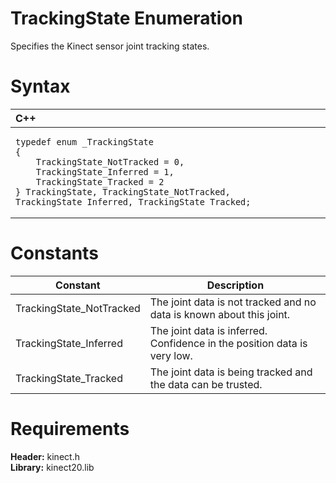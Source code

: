 TrackingState Enumeration  
=========================  

Specifies the Kinect sensor joint tracking states. <span id="syntaxSection"></span>

Syntax  
======  

<table>
<colgroup>
<col width="100%" />
</colgroup>
<thead>
<tr class="header">
<th align="left">C++</th>
</tr>
</thead>
<tbody>
<tr class="odd">
<td align="left"><pre><code>typedef enum _TrackingState  
{  
    TrackingState_NotTracked = 0,  
    TrackingState_Inferred = 1,  
    TrackingState_Tracked = 2  
} TrackingState, TrackingState_NotTracked, TrackingState_Inferred, TrackingState_Tracked;</code></pre></td>
</tr>
</tbody>
</table>

<span id="ID4E6"></span>

Constants  
=========  

| Constant                  | Description                                                              |
|---------------------------|--------------------------------------------------------------------------|
| TrackingState\_NotTracked | The joint data is not tracked and no data is known about this joint.     |
| TrackingState\_Inferred   | The joint data is inferred. Confidence in the position data is very low. |
| TrackingState\_Tracked    | The joint data is being tracked and the data can be trusted.             |

<span id="requirements"></span>

Requirements  
============  

**Header:** kinect.h  
**Library:** kinect20.lib  



<!--Please do not edit the data in the comment block below.-->
<!--
TOCTitle : TrackingState Enumeration
RLTitle : TrackingState Enumeration
KeywordK : TrackingState enumeration
HelpPriority : 2
KeywordF : TrackingState
KeywordF : Microsoft.Kinect.kinect.TrackingState
KeywordA : T:Microsoft.Kinect.kinect.TrackingState
AssetID : T:Microsoft.Kinect.kinect.TrackingState
Locale : en-us
CommunityContent : 1
APIType : Managed
APILocation : 
APIName : Microsoft.Kinect.kinect.TrackingState
TargetOS : Windows
TopicType : kbSyntax
DevLang : C++
DocSet : K4Wv2
ProjType : K4Wv2Proj
Technology : Kinect for Windows
Product : Kinect for Windows SDK v2
productversion : 20
-->
